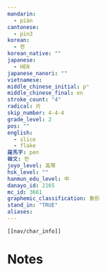 ```yaml
---
mandarin:
  - piàn
cantonese:
  - pin3
korean:
  - 편
korean_native: ""
japanese:
  - HEN
japanese_nanori: ""
vietnamese:
middle_chinese_initial: pʰ
middle_chinese_final: en
stroke_count: "4"
radical: 片
skip_number: 4-4-4
grade_level: 2
pos: ""
english:
  - slice
  - flake
羅馬字: pen
韓文: 펀
joyo_level: 高等
hsk_level: ""
hanmun_edu_level: 中
danayo_id: 2165
mc_id: 3661
graphemic_classification: 象形
stand_in: "TRUE"
aliases:
---
```

```meta-bind-embed
[[nav/char_info]]
```

# Notes
